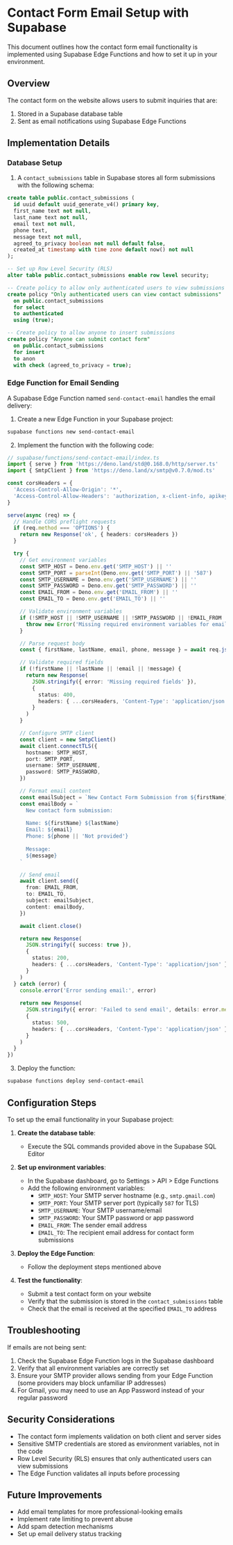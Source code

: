 # Contact Form Email Setup with Supabase

This document outlines how the contact form email functionality is implemented using Supabase Edge Functions and how to set it up in your environment.

## Overview

The contact form on the website allows users to submit inquiries that are:
1. Stored in a Supabase database table
2. Sent as email notifications using Supabase Edge Functions

## Implementation Details

### Database Setup

1. A `contact_submissions` table in Supabase stores all form submissions with the following schema:

```sql
create table public.contact_submissions (
  id uuid default uuid_generate_v4() primary key,
  first_name text not null,
  last_name text not null,
  email text not null,
  phone text,
  message text not null,
  agreed_to_privacy boolean not null default false,
  created_at timestamp with time zone default now() not null
);

-- Set up Row Level Security (RLS)
alter table public.contact_submissions enable row level security;

-- Create policy to allow only authenticated users to view submissions
create policy "Only authenticated users can view contact submissions"
  on public.contact_submissions
  for select
  to authenticated
  using (true);

-- Create policy to allow anyone to insert submissions
create policy "Anyone can submit contact form"
  on public.contact_submissions
  for insert
  to anon
  with check (agreed_to_privacy = true);
```

### Edge Function for Email Sending

A Supabase Edge Function named `send-contact-email` handles the email delivery:

1. Create a new Edge Function in your Supabase project:

```bash
supabase functions new send-contact-email
```

2. Implement the function with the following code:

```typescript
// supabase/functions/send-contact-email/index.ts
import { serve } from 'https://deno.land/std@0.168.0/http/server.ts'
import { SmtpClient } from 'https://deno.land/x/smtp@v0.7.0/mod.ts'

const corsHeaders = {
  'Access-Control-Allow-Origin': '*',
  'Access-Control-Allow-Headers': 'authorization, x-client-info, apikey, content-type',
}

serve(async (req) => {
  // Handle CORS preflight requests
  if (req.method === 'OPTIONS') {
    return new Response('ok', { headers: corsHeaders })
  }

  try {
    // Get environment variables
    const SMTP_HOST = Deno.env.get('SMTP_HOST') || ''
    const SMTP_PORT = parseInt(Deno.env.get('SMTP_PORT') || '587')
    const SMTP_USERNAME = Deno.env.get('SMTP_USERNAME') || ''
    const SMTP_PASSWORD = Deno.env.get('SMTP_PASSWORD') || ''
    const EMAIL_FROM = Deno.env.get('EMAIL_FROM') || ''
    const EMAIL_TO = Deno.env.get('EMAIL_TO') || ''

    // Validate environment variables
    if (!SMTP_HOST || !SMTP_USERNAME || !SMTP_PASSWORD || !EMAIL_FROM || !EMAIL_TO) {
      throw new Error('Missing required environment variables for email sending')
    }

    // Parse request body
    const { firstName, lastName, email, phone, message } = await req.json()

    // Validate required fields
    if (!firstName || !lastName || !email || !message) {
      return new Response(
        JSON.stringify({ error: 'Missing required fields' }),
        { 
          status: 400, 
          headers: { ...corsHeaders, 'Content-Type': 'application/json' } 
        }
      )
    }

    // Configure SMTP client
    const client = new SmtpClient()
    await client.connectTLS({
      hostname: SMTP_HOST,
      port: SMTP_PORT,
      username: SMTP_USERNAME,
      password: SMTP_PASSWORD,
    })

    // Format email content
    const emailSubject = `New Contact Form Submission from ${firstName} ${lastName}`
    const emailBody = `
      New contact form submission:
      
      Name: ${firstName} ${lastName}
      Email: ${email}
      Phone: ${phone || 'Not provided'}
      
      Message:
      ${message}
    `

    // Send email
    await client.send({
      from: EMAIL_FROM,
      to: EMAIL_TO,
      subject: emailSubject,
      content: emailBody,
    })

    await client.close()

    return new Response(
      JSON.stringify({ success: true }),
      { 
        status: 200, 
        headers: { ...corsHeaders, 'Content-Type': 'application/json' } 
      }
    )
  } catch (error) {
    console.error('Error sending email:', error)
    
    return new Response(
      JSON.stringify({ error: 'Failed to send email', details: error.message }),
      { 
        status: 500, 
        headers: { ...corsHeaders, 'Content-Type': 'application/json' } 
      }
    )
  }
})
```

3. Deploy the function:

```bash
supabase functions deploy send-contact-email
```

## Configuration Steps

To set up the email functionality in your Supabase project:

1. **Create the database table**:
   - Execute the SQL commands provided above in the Supabase SQL Editor

2. **Set up environment variables**:
   - In the Supabase dashboard, go to Settings > API > Edge Functions
   - Add the following environment variables:
     - `SMTP_HOST`: Your SMTP server hostname (e.g., `smtp.gmail.com`)
     - `SMTP_PORT`: Your SMTP server port (typically `587` for TLS)
     - `SMTP_USERNAME`: Your SMTP username/email
     - `SMTP_PASSWORD`: Your SMTP password or app password
     - `EMAIL_FROM`: The sender email address
     - `EMAIL_TO`: The recipient email address for contact form submissions

3. **Deploy the Edge Function**:
   - Follow the deployment steps mentioned above

4. **Test the functionality**:
   - Submit a test contact form on your website
   - Verify that the submission is stored in the `contact_submissions` table
   - Check that the email is received at the specified `EMAIL_TO` address

## Troubleshooting

If emails are not being sent:

1. Check the Supabase Edge Function logs in the Supabase dashboard
2. Verify that all environment variables are correctly set
3. Ensure your SMTP provider allows sending from your Edge Function (some providers may block unfamiliar IP addresses)
4. For Gmail, you may need to use an App Password instead of your regular password

## Security Considerations

- The contact form implements validation on both client and server sides
- Sensitive SMTP credentials are stored as environment variables, not in the code
- Row Level Security (RLS) ensures that only authenticated users can view submissions
- The Edge Function validates all inputs before processing

## Future Improvements

- Add email templates for more professional-looking emails
- Implement rate limiting to prevent abuse
- Add spam detection mechanisms
- Set up email delivery status tracking